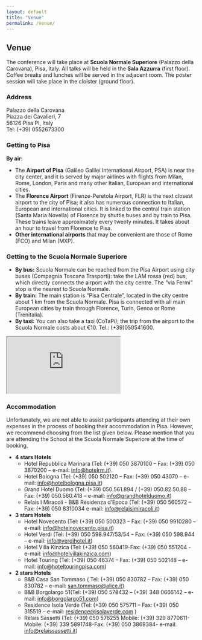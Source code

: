 ```yaml
---
layout: default
title: "Venue"
permalink: /venue/
---
```


<h2 class="section-title">Venue</h2>
<p>The conference will take place at <strong>Scuola Normale Superiore</strong> (Palazzo della Carovana), Pisa, Italy. All talks will be held in the <strong>Sala Azzurra</strong> (first floor). Coffee breaks and lunches will be served in the adjacent room. The poster session will take place in the cloister (ground floor).</p>

<div class="row g-4">
  <div class="col-md-6">
    <h3>Address</h3>
    <p>
      Palazzo della Carovana<br>
      Piazza dei Cavalieri, 7<br>
      56126 Pisa PI, Italy<br>
      Tel: (+39) 0552673300
    </p>
    <h3>Getting to Pisa</h3>
    <strong>By air:</strong>
    <ul>
      <li>The <strong>Airport of Pisa</strong> (Galileo Galilei International Airport, PSA) is near the city center, and it is served by major airlines with flights from Milan, Rome, London, Paris and many other Italian, European and international cities.</li>
      <li>The <strong>Florence Airport</strong> (Firenze-Peretola Airport, FLR) is the next closest airport to the city of Pisa; it also has numerous connection to Italian, European and international cities. It is linked to the central train station (Santa Maria Novella) of Florence by shuttle buses and by train to Pisa. These trains leave approximately every twenty minutes. It takes about an hour to travel from Florence to Pisa.</li>
      <li><strong>Other international airports</strong> that may be convenient are those of Rome (FCO) and Milan (MXP).</li>
    </ul>
    <h3>Getting to the Scuola Normale Superiore</h3>
    <ul>
      <li><strong>By bus:</strong> Scuola Normale can be reached from the Pisa Airport using city buses (Compagnia Toscana Trasporti): take the LAM rossa (red) bus, which directly connects the airport with the city centre. The “via Fermi” stop is the nearest to Scuola Normale.</li>
      <li><strong>By train:</strong> The main station is “Pisa Centrale”, located in the city centre about 1 km from the Scuola Normale. Pisa is connected with all main European cities by train through Florence, Turin, Genoa or Rome (Trenitalia).</li>
      <li><strong>By taxi:</strong> You can also take a taxi (CoTaPi); the trip from the airport to the Scuola Normale costs about €10. Tel.: (+39)050541600.</li>
    </ul>
  </div>
  
  <div class="col-md-6">
    <div class="ratio ratio-4x3 rounded-4 overflow-hidden shadow-sm">
      <iframe
        src="https://www.google.com/maps?q=Scuola%20Normale%20Superiore%20Pisa&output=embed"
        loading="lazy" referrerpolicy="no-referrer-when-downgrade"></iframe>
    </div>
  </div>
</div>

<h3 class="mt-4">Accommodation</h3>
<p>Unfortunately, we are not able to assist participants attending at their own expenses in the process of booking their accommodation in Pisa. However, we recommend choosing from the list given below. Please mention that you are attending the School at the Scuola Normale Superiore at the time of booking.</p>
<ul>
  <li><strong>4 stars Hotels</strong> <ul>
    <li>Hotel Repubblica Marinara (Tel: (+39) 050 3870100 – Fax: (+39) 050 3870200 – e-mail: <a href="mailto:info@hotelrm.it">info@hotelrm.it</a>).</li>
    <li>Hotel Bologna (Tel: (+39) 050 502120 – Fax: (+39) 050 43070 – e-mail: <a href="mailto:info@hotelbologna.pisa.it">info@hotelbologna.pisa.it</a>)</li>
    <li>Grand Hotel Duomo (Tel: (+39) 050.561.894 / (+39) 050.82.50.88 – Fax: (+39) 050.560.418 – e-mail: <a href="mailto:info@grandhotelduomo.it">info@grandhotelduomo.it</a>)</li>
    <li>Relais I Miracoli - B&B Residenza d’Epoca (Tel: (+39) 050 560572 – Fax: (+39) 050 8310034 e-mail: <a href="mailto:info@relaisimiracoli.it">info@relaisimiracoli.it</a>)</li></ul></li>
  <li><strong>3 stars Hotels</strong> <ul>
    <li>Hotel Novecento (Tel: (+39) 050 500323 – Fax: (+39) 050 9910280 – e-mail: <a href="mailto:info@hotelnovecento.pisa.it">info@hotelnovecento.pisa.it</a>)</li>
    <li>Hotel Verdi (Tel: (+39) 050 598.947/53/54 – Fax: (+39) 050 598.944 – e-mail: <a href="mailto:info@verdihotel.it">info@verdihotel.it</a>)</li>
    <li>Hotel Villa Kinzica (Tel: (+39) 050 560419-Fax: (+39) 050 551204 - e-mail: <a href="mailto:info@hotelvillakinzica.com">info@hotelvillakinzica.com</a>)</li>
    <li>Hotel Touring (Tel: (+39) 050 46374 – Fax: (+39) 050 502148 – e-mail: <a href="mailto:info@hoteltouringpisa.com">info@hoteltouringpisa.com</a>)</li></ul></li>
  <li><strong>2 stars Hotels</strong> <ul>
    <li>B&B Casa San Tommaso ( Tel: (+39) 050 830782 – Fax: (+39) 050 830782 – e-mail: <a href="mailto:san.tommaso@alice.it">san.tommaso@alice.it</a>)</li>
    <li>B&B Borgolargo 51(Tel: (+39) 050 578432 – (+39) 348 0666142 – e-mail: <a href="mailto:info@borgolargo51.com">info@borgolargo51.com</a>)</li>
    <li>Residence Isola Verde (Tel: (+39) 050 575711 – Fax: (+39) 050 315519 – e-mail: <a href="mailto:residence@isolaverde.com">residence@isolaverde.com</a> )</li>
    <li>Relais Sassetti (Tel: (+39) 050 576255 Mobile: (+39) 329 8770611- Mobile: (+39) 339 5891748-Fax: (+39) 050 3869384- e-mail: <a href="mailto:info@relaissassetti.it">info@relaissassetti.it</a>)</li></ul></li>
</ul>
